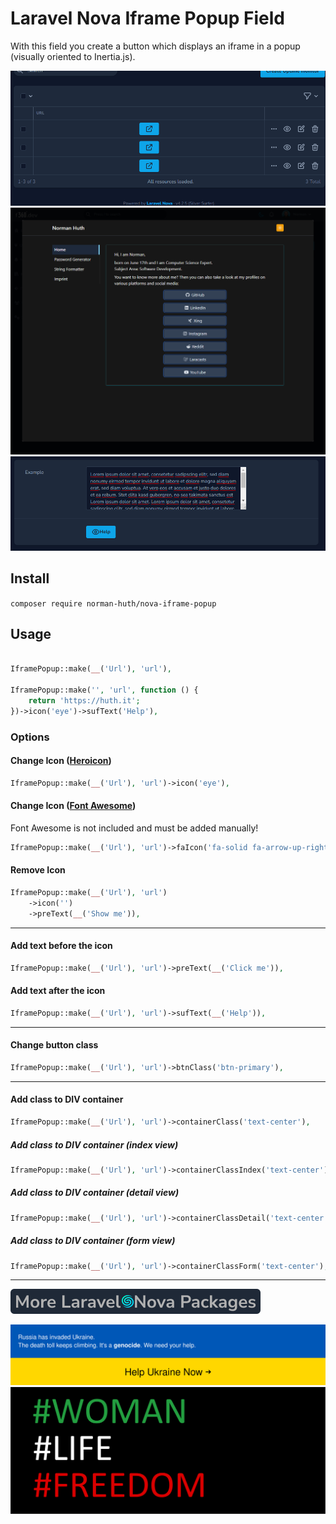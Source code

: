 # Laravel Nova Iframe Popup Field

With this field you create a button which displays an iframe in a popup (visually oriented to Inertia.js).

![1](https://raw.githubusercontent.com/Muetze42/asset-repo/main/nova-iframe-popup/images/1.png)
![2](https://raw.githubusercontent.com/Muetze42/asset-repo/main/nova-iframe-popup/images/2.png)
![3](https://raw.githubusercontent.com/Muetze42/asset-repo/main/nova-iframe-popup/images/3.png)

## Install

`composer require norman-huth/nova-iframe-popup`

## Usage

```php

IframePopup::make(__('Url'), 'url'),

IframePopup::make('', 'url', function () {
    return 'https://huth.it';
})->icon('eye')->sufText('Help'),
```

### Options

#### Change Icon ([Heroicon](https://heroicons.com/))

```php
IframePopup::make(__('Url'), 'url')->icon('eye'),
```

#### Change Icon ([Font Awesome](https://fontawesome.com/))

Font Awesome is not included and must be added manually!

```php
IframePopup::make(__('Url'), 'url')->faIcon('fa-solid fa-arrow-up-right-from-square'),
```

#### Remove Icon

```php
IframePopup::make(__('Url'), 'url')
    ->icon('')
    ->preText(__('Show me')),
```

---

#### Add text before the icon

```php
IframePopup::make(__('Url'), 'url')->preText(__('Click me')),
```

#### Add text after the icon

```php
IframePopup::make(__('Url'), 'url')->sufText(__('Help')),
```

---

#### Change button class

```php
IframePopup::make(__('Url'), 'url')->btnClass('btn-primary'),
```

---

#### Add class to DIV container

```php
IframePopup::make(__('Url'), 'url')->containerClass('text-center'),
```

##### Add class to DIV container (index view)

```php
IframePopup::make(__('Url'), 'url')->containerClassIndex('text-center'),
```

##### Add class to DIV container (detail view)

```php
IframePopup::make(__('Url'), 'url')->containerClassDetail('text-center'),
```

##### Add class to DIV container (form view)

```php
IframePopup::make(__('Url'), 'url')->containerClassForm('text-center'),
```

---
[![More Laravel Nova Packages](https://raw.githubusercontent.com/Muetze42/asset-repo/main/svg/more-laravel-nova-packages.svg)](https://huth.it/nova-packages)

[![Stand With Ukraine](https://raw.githubusercontent.com/vshymanskyy/StandWithUkraine/main/banner2-direct.svg)](https://vshymanskyy.github.io/StandWithUkraine/)
[![Woman. Life. Freedom.](https://raw.githubusercontent.com/Muetze42/Muetze42/2033b219c6cce0cb656c34da5246434c27919bcd/files/iran-banner-big.svg)](https://linktr.ee/CurrentPetitionsFreeIran)
